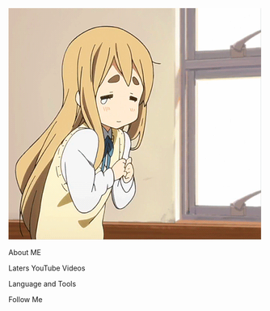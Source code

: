 ![Header](https://github.com/Emilrifl/my-project/blob/main/assets/6f47d49aa56c67308a7ab638d11bcb8c.gif)

About ME

Laters YouTube Videos

Language and Tools

Follow Me